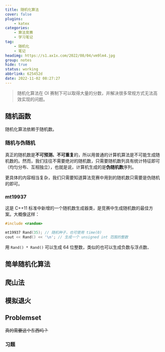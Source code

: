 ```yaml
---
title: 随机化算法
cover: false
plugins:
    - katex
categories:
    - 算法竞赛
    - 学习笔记
tag:
    - 随机化
    - 笔记
headimg: https://s1.ax1x.com/2022/08/04/vm9lm4.jpg
group: notes
hide: true
status: working
abbrlink: 625452d
date: 2022-11-02 08:27:27
---
```


> 随机化算法在 OI 赛制下可以取得大量的分数，并解决很多常规方式无法高效实现的问题。

<!--more-->

## 随机函数

随机化算法依赖于随机数。

### 随机与伪随机

真正的随机数是**不可预测、不可重复**的，所以用普通的计算机算法是不可能生成随机数的。然而，我们往往不需要绝对的随机数，只需要随机数列具有统计特征即可（均匀分布、互相独立），也就是说，计算机生成的是**伪随机数**序列。

更具体的内容相当复杂，我们只需要知道算法竞赛中用到的随机数只需要是伪随机的即可。

### mt19937

这是 C++11 标准中新增的一个随机数生成器类，是竞赛中生成随机数的最佳方案。大概像这样：

```cpp
#include <random>

mt19937 Rand(35); // 随机种子，也可使用 time(0)
cout << Rand() << '\n'; // 生成一个 unsigned int 范围的整数
```

用 `Rand() * Rand()` 可以生成 64 位整数，类似的也可以生成负数与浮点数、

## 简单随机化算法

## 爬山法

## 模拟退火

## Problemset

~~真的需要这个东西吗？~~

### 习题